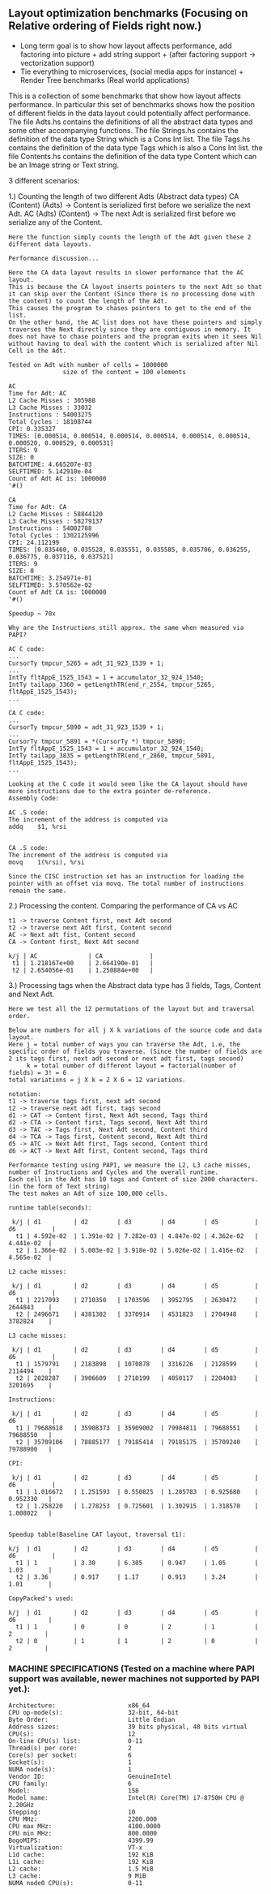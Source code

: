 ## Layout optimization benchmarks (Focusing on Relative ordering of Fields right now.)
* Long term goal is to show how layout affects performance, add factoring into picture + add string support + (after factoring support -> vectorization support)
* Tie everything to microservices, (social media apps for instance) + Render Tree benchmarks (Real world applications)

This is a collection of some benchmarks that show how layout affects performance.
In particular this set of benchmarks shows how the position of different fields in the data layout could potentially affect performance. 
The file Adts.hs contains the definitions of all the abstract data types and some other accompanying functions.
The file Strings.hs contains the definition of the data type String which is a Cons Int list. 
The file Tags.hs contains the definition of the data type Tags which is also a Cons Int list. 
the file Contents.hs contains the definition of the data type Content which can be an Image string or Text string. 

3 different scenarios: 

1.) Counting the length of two different Adts (Abstract data types) 
    CA (Content) (Adts) -> Content is serialized first before we serialize the next Adt. 
    AC (Adts) (Content) -> The next Adt is serialized first before we serialize any of the Content. 
    
    Here the function simply counts the length of the Adt given these 2 different data layouts. 
    
    Performance discussion... 
    
    Here the CA data layout results in slower performance that the AC layout. 
    This is because the CA layout inserts pointers to the next Adt so that it can skip over the Content (Since there is no processing done with the content) to count the length of the Adt.
    This causes the program to chases pointers to get to the end of the list. 
    On the other hand, the AC list does not have these pointers and simply traverses the Next directly since they are contiguous in memory. It does not have to chase pointers and the program exits when it sees Nil without having to deal with the content which is serialized after Nil Cell in the Adt. 
    
    Tested on Adt with number of cells = 1000000
                   size of the content = 100 elements
   
    AC
    Time for Adt: AC
    L2 Cache Misses : 305988
    L3 Cache Misses : 33032
    Instructions : 54003275
    Total Cycles : 18108744
    CPI: 0.335327
    TIMES: [0.000514, 0.000514, 0.000514, 0.000514, 0.000514, 0.000514, 0.000520, 0.000529, 0.000531]
    ITERS: 9
    SIZE: 0
    BATCHTIME: 4.665207e-03
    SELFTIMED: 5.142910e-04
    Count of Adt AC is: 1000000
    '#()
  
    CA
    Time for Adt: CA
    L2 Cache Misses : 58844120
    L3 Cache Misses : 58279137
    Instructions : 54002788
    Total Cycles : 1302125996
    CPI: 24.112199
    TIMES: [0.035460, 0.035528, 0.035551, 0.035585, 0.035706, 0.036255, 0.036775, 0.037116, 0.037521]
    ITERS: 9
    SIZE: 0
    BATCHTIME: 3.254971e-01
    SELFTIMED: 3.570562e-02
    Count of Adt CA is: 1000000
    '#()

    Speedup ~ 70x
    
    Why are the Instructions still approx. the same when measured via PAPI?
    
    AC C code:
    ...
    CursorTy tmpcur_5265 = adt_31_923_1539 + 1;
    ...
    IntTy fltAppE_1525_1543 = 1 + accumulator_32_924_1540;
    IntTy tailapp_3360 = getLengthTR(end_r_2554, tmpcur_5265, fltAppE_1525_1543);
    ...
    
    CA C code:
    ...
    CursorTy tmpcur_5890 = adt_31_923_1539 + 1;
    ...
    CursorTy tmpcur_5891 = *(CursorTy *) tmpcur_5890;
    IntTy fltAppE_1525_1543 = 1 + accumulator_32_924_1540;
    IntTy tailapp_3835 = getLengthTR(end_r_2860, tmpcur_5891, fltAppE_1525_1543);
    ...
    
    Looking at the C code it would seem like the CA layout should have more instructions due to the extra pointer de-reference.
    Assembly Code: 
    
    AC .S code: 
    The increment of the address is computed via 
    addq	$1, %rsi
    
    
    CA .S code: 
    The increment of the address is computed via
    movq	1(%rsi), %rsi
    
    Since the CISC instruction set has an instruction for loading the pointer with an offset via movq. The total number of instructions remain the same. 
    
    
    
2.) Processing the content. Comparing the performance of CA vs AC

    t1 -> traverse Content first, next Adt second
    t2 -> traverse next Adt first, Content second
    AC -> Next adt fist, Content second
    CA -> Content first, Next Adt second
    
    k/j | AC              | CA             | 
     t1 | 1.218167e+00    | 2.664190e-01   |
     t2 | 2.654056e-01    | 1.250884e+00   |
     
3.) Processing tags when the Abstract data type has 3 fields, Tags, Content and Next Adt. 

    Here we test all the 12 permutations of the layout but and traversal order.
    
    Below are numbers for all j X k variations of the source code and data layout.
    Here j = total number of ways you can traverse the Adt, i.e, the specific order of fields you traverse. (Since the number of fields are 2 its tags first, next adt second or next adt first, tags second)
         k = total number of different layout = factorial(number of fields) = 3! = 6
    total variations = j X k = 2 X 6 = 12 variations.
    
    notation:
    t1 -> traverse tags first, next adt second
    t2 -> traverse next adt first, tags second
    d1 -> CAT -> Content first, Next Adt second, Tags third
    d2 -> CTA -> Content first, Tags second, Next Adt third
    d3 -> TAC -> Tags first, Next Adt second, Content third
    d4 -> TCA -> Tags first, Content second, Next Adt third
    d5 -> ATC -> Next Adt first, Tags second, Content third
    d6 -> ACT -> Next Adt first, Content second, Tags third
    
    Performance testing using PAPI, we measure the L2, L3 cache misses, number of Instructions and Cycles and the overall runtime.
    Each cell in the Adt has 10 tags and Content of size 2000 characters. (in the form of Text string)   
    The test makes an Adt of size 100,000 cells. 
    
    runtime table(seconds):
    
     k/j | d1         | d2        | d3        | d4        | d5          | d6          | 
      t1 | 4.592e-02  | 1.391e-02 | 7.282e-03 | 4.847e-02 | 4.362e-02   |  4.441e-02  | 
      t2 | 1.366e-02  | 5.003e-02 | 3.918e-02 | 5.026e-02 | 1.416e-02   |  4.565e-02  |
      
    L2 cache misses:
    
     k/j | d1         | d2        | d3        | d4        | d5          | d6          | 
      t1 | 2217093    | 2710350   | 1703596   | 3952795   | 2630472     |  2644843    | 
      t2 | 2496671    | 4381302   | 3370914   | 4531823   | 2704948     |  3782824    |
      
    L3 cache misses:
    
     k/j | d1         | d2        | d3        | d4        | d5          | d6          | 
      t1 | 1579791    | 2183898   | 1070878   | 3316226   | 2128599     |  2114494    | 
      t2 | 2028287    | 3906609   | 2710199   | 4050117   | 2204083     |  3201695    |
      
    Instructions:
    
     k/j | d1         | d2        | d3        | d4        | d5          | d6          | 
      t1 | 79688618   | 35908373  | 35909002  | 79984811  | 79688551    |  79688550   | 
      t2 | 35709106   | 78885177  | 79185414  | 79185175  | 35709240    |  79788900   |
      
    CPI:
    
     k/j | d1         | d2        | d3        | d4        | d5          | d6          | 
      t1 | 1.016672   | 1.251593  | 0.550825  | 1.205783  | 0.925680    |  0.952330   | 
      t2 | 1.258220   | 1.278253  | 0.725601  | 1.302915  | 1.318570    |  1.008022   |
      
      
    Speedup table(Baseline CAT layout, traversal t1):
    
    k/j  | d1         | d2        | d3        | d4        | d5          | d6          | 
      t1 | 1          | 3.30      | 6.305     | 0.947     | 1.05        |  1.03       | 
      t2 | 3.36       | 0.917     | 1.17      | 0.913     | 3.24        |  1.01       |
      
    CopyPacked's used:
    
    k/j  | d1         | d2        | d3        | d4        | d5          | d6         | 
      t1 | 1          | 0         | 0         | 2         | 1           |  2         | 
      t2 | 0          | 1         | 1         | 2         | 0           |  2         |
    
    

   ### MACHINE SPECIFICATIONS (Tested on a machine where PAPI support was available, newer machines not supported by PAPI yet.):
   ``` 
   Architecture:                    x86_64
   CPU op-mode(s):                  32-bit, 64-bit
   Byte Order:                      Little Endian
   Address sizes:                   39 bits physical, 48 bits virtual
   CPU(s):                          12
   On-line CPU(s) list:             0-11
   Thread(s) per core:              2
   Core(s) per socket:              6
   Socket(s):                       1
   NUMA node(s):                    1
   Vendor ID:                       GenuineIntel
   CPU family:                      6
   Model:                           158
   Model name:                      Intel(R) Core(TM) i7-8750H CPU @ 2.20GHz
   Stepping:                        10
   CPU MHz:                         2200.000
   CPU max MHz:                     4100.0000
   CPU min MHz:                     800.0000
   BogoMIPS:                        4399.99
   Virtualization:                  VT-x
   L1d cache:                       192 KiB
   L1i cache:                       192 KiB
   L2 cache:                        1.5 MiB
   L3 cache:                        9 MiB
   NUMA node0 CPU(s):               0-11
   ``` 
